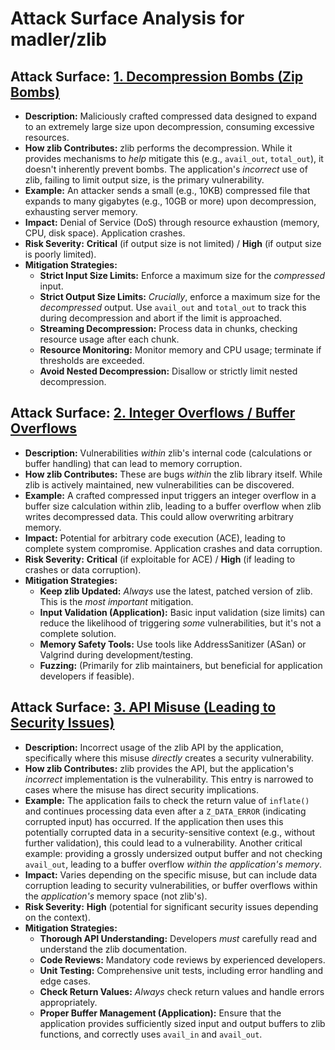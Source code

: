 # Attack Surface Analysis for madler/zlib

## Attack Surface: [1. Decompression Bombs (Zip Bombs)](./attack_surfaces/1__decompression_bombs__zip_bombs_.md)

*   **Description:** Maliciously crafted compressed data designed to expand to an extremely large size upon decompression, consuming excessive resources.
*   **How zlib Contributes:** zlib performs the decompression. While it provides mechanisms to *help* mitigate this (e.g., `avail_out`, `total_out`), it doesn't inherently prevent bombs. The application's *incorrect* use of zlib, failing to limit output size, is the primary vulnerability.
*   **Example:** An attacker sends a small (e.g., 10KB) compressed file that expands to many gigabytes (e.g., 10GB or more) upon decompression, exhausting server memory.
*   **Impact:** Denial of Service (DoS) through resource exhaustion (memory, CPU, disk space). Application crashes.
*   **Risk Severity:** **Critical** (if output size is not limited) / **High** (if output size is poorly limited).
*   **Mitigation Strategies:**
    *   **Strict Input Size Limits:** Enforce a maximum size for the *compressed* input.
    *   **Strict Output Size Limits:** *Crucially*, enforce a maximum size for the *decompressed* output. Use `avail_out` and `total_out` to track this during decompression and abort if the limit is approached.
    *   **Streaming Decompression:** Process data in chunks, checking resource usage after each chunk.
    *   **Resource Monitoring:** Monitor memory and CPU usage; terminate if thresholds are exceeded.
    *   **Avoid Nested Decompression:** Disallow or strictly limit nested decompression.

## Attack Surface: [2. Integer Overflows / Buffer Overflows](./attack_surfaces/2__integer_overflows__buffer_overflows.md)

*   **Description:** Vulnerabilities *within* zlib's internal code (calculations or buffer handling) that can lead to memory corruption.
*   **How zlib Contributes:** These are bugs *within* the zlib library itself. While zlib is actively maintained, new vulnerabilities can be discovered.
*   **Example:** A crafted compressed input triggers an integer overflow in a buffer size calculation within zlib, leading to a buffer overflow when zlib writes decompressed data. This could allow overwriting arbitrary memory.
*   **Impact:** Potential for arbitrary code execution (ACE), leading to complete system compromise. Application crashes and data corruption.
*   **Risk Severity:** **Critical** (if exploitable for ACE) / **High** (if leading to crashes or data corruption).
*   **Mitigation Strategies:**
    *   **Keep zlib Updated:** *Always* use the latest, patched version of zlib. This is the *most important* mitigation.
    *   **Input Validation (Application):** Basic input validation (size limits) can reduce the likelihood of triggering *some* vulnerabilities, but it's not a complete solution.
    *   **Memory Safety Tools:** Use tools like AddressSanitizer (ASan) or Valgrind during development/testing.
    *   **Fuzzing:** (Primarily for zlib maintainers, but beneficial for application developers if feasible).

## Attack Surface: [3. API Misuse (Leading to Security Issues)](./attack_surfaces/3__api_misuse__leading_to_security_issues_.md)

*   **Description:** Incorrect usage of the zlib API by the application, specifically where this misuse *directly* creates a security vulnerability.
*   **How zlib Contributes:** zlib provides the API, but the application's *incorrect* implementation is the vulnerability. This entry is narrowed to cases where the misuse has direct security implications.
*   **Example:** The application fails to check the return value of `inflate()` and continues processing data even after a `Z_DATA_ERROR` (indicating corrupted input) has occurred.  If the application then uses this potentially corrupted data in a security-sensitive context (e.g., without further validation), this could lead to a vulnerability.  Another critical example: providing a grossly undersized output buffer and not checking `avail_out`, leading to a buffer overflow *within the application's memory*.
*   **Impact:** Varies depending on the specific misuse, but can include data corruption leading to security vulnerabilities, or buffer overflows within the *application's* memory space (not zlib's).
*   **Risk Severity:** **High** (potential for significant security issues depending on the context).
*   **Mitigation Strategies:**
    *   **Thorough API Understanding:** Developers *must* carefully read and understand the zlib documentation.
    *   **Code Reviews:** Mandatory code reviews by experienced developers.
    *   **Unit Testing:** Comprehensive unit tests, including error handling and edge cases.
    *   **Check Return Values:** *Always* check return values and handle errors appropriately.
    * **Proper Buffer Management (Application):** Ensure that the application provides sufficiently sized input and output buffers to zlib functions, and correctly uses `avail_in` and `avail_out`.

